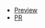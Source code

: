 - [Preview](https://bohwebo.github.io/TicTacToe/build/)
- [PR](https://github.com/BohWebo/TicTacToe/pull/2/files/#diff-18b7ad104d8cfc57b4a21a9afe698b75)
